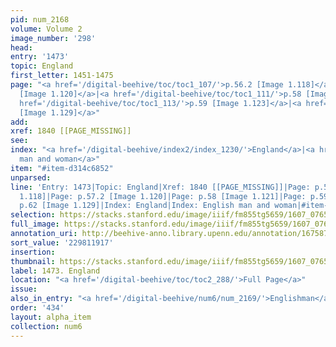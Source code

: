 ```yaml
---
pid: num_2168
volume: Volume 2
image_number: '298'
head:
entry: '1473'
topic: England
first_letter: 1451-1475
page: "<a href='/digital-beehive/toc/toc1_107/'>p.56.2 [Image 1.118]</a>|<a href='/digital-beehive/toc/toc1_109/'>p.57.2
  [Image 1.120]</a>|<a href='/digital-beehive/toc/toc1_111/'>p.58 [Image 1.121]</a>|<a
  href='/digital-beehive/toc/toc1_113/'>p.59 [Image 1.123]</a>|<a href='/digital-beehive/toc/toc1_119/'>p.62
  [Image 1.129]</a>"
add:
xref: 1840 [[PAGE_MISSING]]
see:
index: "<a href='/digital-beehive/index2/index_1230/'>England</a>|<a href='/digital-beehive/index2/index_1236/'>English
  man and woman</a>"
item: "#item-d314c6852"
unparsed:
line: 'Entry: 1473|Topic: England|Xref: 1840 [[PAGE_MISSING]]|Page: p.56.2 [Image
  1.118]|Page: p.57.2 [Image 1.120]|Page: p.58 [Image 1.121]|Page: p.59 [Image 1.123]|Page:
  p.62 [Image 1.129]|Index: England|Index: English man and woman|#item-d314c6852'
selection: https://stacks.stanford.edu/image/iiif/fm855tg5659/1607_0765/914,1917,2898,646/full/0/default.jpg
full_image: https://stacks.stanford.edu/image/iiif/fm855tg5659/1607_0765/full/full/0/default.jpg
annotation_uri: http://beehive-anno.library.upenn.edu/annotation/1675871401090
sort_value: '229811917'
insertion:
thumbnail: https://stacks.stanford.edu/image/iiif/fm855tg5659/1607_0765/914,1917,600,180/250,/0/default.jpg
label: 1473. England
location: "<a href='/digital-beehive/toc/toc2_288/'>Full Page</a>"
issue:
also_in_entry: "<a href='/digital-beehive/num6/num_2169/'>Englishman</a>|<a href='/digital-beehive/num6/num_2170/'>Refuge</a>"
order: '434'
layout: alpha_item
collection: num6
---
```

